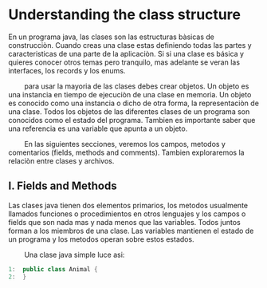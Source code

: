 # Understanding the class structure

En un programa java, las clases son las estructuras bàsicas de construcciòn. Cuando creas una clase estas definiendo todas las partes y caracteristicas de una parte de la aplicaciòn. 
Si si una clase es básica y quieres conocer otros temas pero tranquilo, mas adelante se veran las interfaces, los records y los enums.

&emsp;&emsp; 
para usar la mayoria de las clases debes crear objetos. Un objeto es una instancia en tiempo de ejecuciòn de una clase en memoria. Un objeto es conocido como una
instancia o dicho de otra forma, la representaciòn de una clase. Todos los objetos de las diferentes clases de un programa son conocidos como el estado del programa. 
Tambien es importante saber que una referencia es una variable que apunta a un objeto. </br>

&emsp;&emsp;
En las siguientes secciones, veremos los campos, metodos y comentarios (fields, methods and comments). Tambien exploraremos la relaciòn entre clases y archivos.

## I. Fields and Methods
Las clases java tienen dos elementos primarios, los metodos usualmente llamados funciones o procedimientos en otros lenguajes y los campos o fields que son nada mas y nada menos que las variables. Todos juntos forman a los miembros de una clase.
Las variables mantienen el estado de un programa y los metodos operan sobre estos estados. 

&emsp;&emsp;
Una clase java simple luce asi:

```java
1:  public class Animal {
2:  }
```

